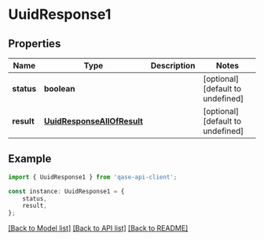 # UuidResponse1


## Properties

Name | Type | Description | Notes
------------ | ------------- | ------------- | -------------
**status** | **boolean** |  | [optional] [default to undefined]
**result** | [**UuidResponseAllOfResult**](UuidResponseAllOfResult.md) |  | [optional] [default to undefined]

## Example

```typescript
import { UuidResponse1 } from 'qase-api-client';

const instance: UuidResponse1 = {
    status,
    result,
};
```

[[Back to Model list]](../README.md#documentation-for-models) [[Back to API list]](../README.md#documentation-for-api-endpoints) [[Back to README]](../README.md)
